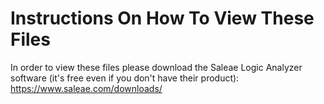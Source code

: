# Instructions On How To View These Files
In order to view these files please download the Saleae Logic Analyzer software (it's free even if you don't have their product): https://www.saleae.com/downloads/
